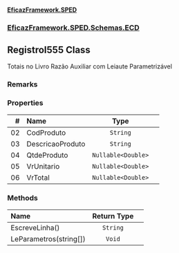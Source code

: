 #### [EficazFramework.SPED](EficazFrameworkSPED.md 'EficazFramework SPED')
### [EficazFramework.SPED.Schemas.ECD](EficazFramework.SPED.Schemas.ECD.md 'EficazFramework.SPED.Schemas.ECD')

## RegistroI555 Class

Totais no Livro Razão Auxiliar com Leiaute Parametrizável

### Remarks
### Properties

| # | Name | Type | |
| ---: | :--- | :---: | :--- |
| 02 | CodProduto | `String` |  |
| 03 | DescricaoProduto | `String` |  |
| 04 | QtdeProduto | `Nullable<Double>` |  |
| 05 | VrUnitario | `Nullable<Double>` |  |
| 06 | VrTotal | `Nullable<Double>` |  |
### Methods

| Name | Return Type | |
| :--- | :---: | :--- |
| EscreveLinha() | `String` |  |
| LeParametros(string[]) | `Void` |  |
